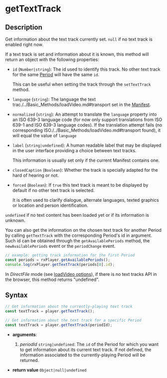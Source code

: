 # getTextTrack

## Description

Get information about the text track currently set.
`null` if no text track is enabled right now.

If a text track is set and information about it is known, this method will
return an object with the following properties:

- `id` (`Number|string`): The id used to identify this track. No other
  text track for the same [Period](../../Getting_Started/Glossary.md#period) will have the same
  `id`.

  This can be useful when setting the track through the `setTextTrack` method.

- `language` (`string`): The language the text trac./../Basic_Methods/loadVideo.md#transport set in the
  [Manifest](../../Getting_Started/Glossary.md#manifest).

- `normalized` (`string`): An attempt to translate the `language`
  property into an ISO 639-3 language code (for now only support translations
  from ISO 639-1 and ISO 639-3 language codes). If the translation attempt
  fails (no corresponding ISO./../Basic_Methods/loadVideo.md#transport found), it will equal the
  value of `language`

- `label` (`string|undefined`): A human readable label that may be displayed in
  the user interface providing a choice between text tracks.

  This information is usually set only if the current Manifest contains one.

- `closedCaption` (`Boolean`): Whether the track is specially adapted for
  the hard of hearing or not.

- `forced` (`Boolean`): If `true` this text track is meant to be displayed by
  default if no other text track is selected.

  It is often used to clarify dialogue, alternate languages, texted graphics or
  location and person identification.

`undefined` if no text content has been loaded yet or if its information is
unknown.

You can also get the information on the chosen text track for another Period by
calling `getTextTrack` with the corresponding Period's id in argument. Such id
can be obtained through the `getAvailablePeriods` method, the
`newAvailablePeriods` event or the `periodChange` event.

```js
// example: getting track information for the first Period
const periods = rxPlayer.getAvailablePeriods();
console.log(rxPlayer.getTextTrack(periods[0].id);
```

<div class="warning">
In <i>DirectFile</i> mode (see <a
href="../Loading_a_Content.md#transport">loadVideo options</a>), if there is no
text tracks API in the browser, this method returns "undefined".
</div>

## Syntax

```js
// Get information about the currently-playing text track
const textTrack = player.getTextTrack();

// Get information about the text track for a specific Period
const textTrack = player.getTextTrack(periodId);
```

- **arguments**:

  1.  _periodId_ `string|undefined`: The `id` of the Period for which you want
      to get information about its current text track.
      If not defined, the information associated to the currently-playing Period
      will be returned.

- **return value** `Object|null|undefined`
